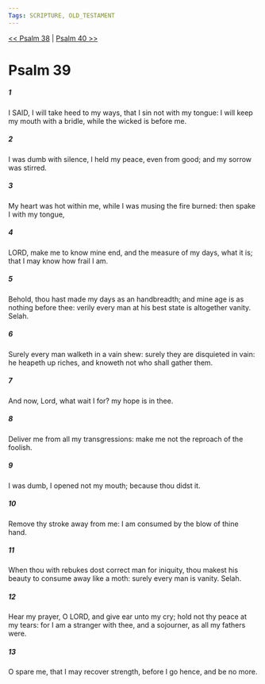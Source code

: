```yaml
---
Tags: SCRIPTURE, OLD_TESTAMENT
---
```


[<< Psalm 38](OLD_TESTAMENT/19_Psalms/Psalm_38.md) | [Psalm 40 >>](OLD_TESTAMENT/19_Psalms/Psalm_40.md)

# Psalm 39

##### 1

I SAID, I will take heed to my ways, that I sin not with my tongue: I will keep my mouth with a bridle, while the wicked is before me.

##### 2

I was dumb with silence, I held my peace, even from good; and my sorrow was stirred.

##### 3

My heart was hot within me, while I was musing the fire burned: then spake I with my tongue,

##### 4

LORD, make me to know mine end, and the measure of my days, what it is; that I may know how frail I am.

##### 5

Behold, thou hast made my days as an handbreadth; and mine age is as nothing before thee: verily every man at his best state is altogether vanity. Selah.

##### 6

Surely every man walketh in a vain shew: surely they are disquieted in vain: he heapeth up riches, and knoweth not who shall gather them.

##### 7

And now, Lord, what wait I for? my hope is in thee.

##### 8

Deliver me from all my transgressions: make me not the reproach of the foolish.

##### 9

I was dumb, I opened not my mouth; because thou didst it.

##### 10

Remove thy stroke away from me: I am consumed by the blow of thine hand.

##### 11

When thou with rebukes dost correct man for iniquity, thou makest his beauty to consume away like a moth: surely every man is vanity. Selah.

##### 12

Hear my prayer, O LORD, and give ear unto my cry; hold not thy peace at my tears: for I am a stranger with thee, and a sojourner, as all my fathers were.

##### 13

O spare me, that I may recover strength, before I go hence, and be no more.
